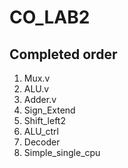 # CO_LAB2

## Completed order
1. Mux.v
2. ALU.v
3. Adder.v
4. Sign_Extend
5. Shift_left2
6. ALU_ctrl
7. Decoder
8. Simple_single_cpu
